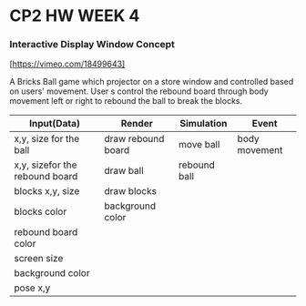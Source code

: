 # CP2 HW WEEK 4

### Interactive Display Window Concept
[https://vimeo.com/18499643]

A Bricks Ball game which projector on a store window and controlled based on users' movement. User s control the rebound board through body movement left or right to rebound the ball to break the blocks. 

Input(Data)| Render|Simulation|Event
------------|------------|------------|------------
x,y, size for the ball   | draw rebound board | move ball | body movement 
x,y, sizefor the rebound board | draw ball    | rebound ball |       
blocks x,y, size        | draw blocks   |         |       
blocks color   | background color   |         |       
rebound board color  |                    |         |      
screen size  |                    |         |     
background color  |                    |         |    
pose x,y |                    |         |  
